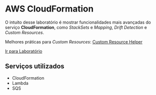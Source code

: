 # AWS CloudFormation

O intuito desse laboratório é mostrar funcionalidades mais avançadas do serviço **CloudFormation**, como *StackSets* e *Mapping*, *Drift Detection* e *Custom Resources*.

Melhores práticas para *Custom Resources*: [Custom Resource Helper](https://github.com/aws-cloudformation/custom-resource-helper)

[Ir para Laboratório](https://mng.workshop.aws/cloudformation.html)

## Serviços utilizados

- CloudFormation
- Lambda
- SQS
